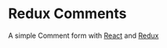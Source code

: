 # Redux Comments

A simple Comment form with [React](https://facebook.github.io/react/) and [Redux](https://github.com/reactjs/redux/) 
